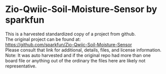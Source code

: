
# Zio-Qwiic-Soil-Moisture-Sensor by sparkfun  
This is a harvested standardized copy of a project from github.  
The original project can be found at:  
https://github.com/sparkfun/Zio-Qwiic-Soil-Moisture-Sensor  
Please consult that link for additional, details, files, and license information.  
Note: It was auto harvested and if the original repo had more than one board file or anything out of the ordinary the files here are likely not representative.  
    